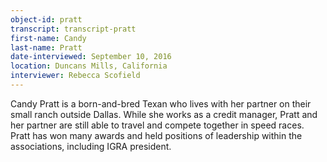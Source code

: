 ```yaml
---
object-id: pratt    
transcript: transcript-pratt  
first-name: Candy
last-name: Pratt
date-interviewed: September 10, 2016
location: Duncans Mills, California
interviewer: Rebecca Scofield
---
```

Candy Pratt is a born-and-bred Texan who lives with her partner on their small ranch outside Dallas. While she works as a credit manager, Pratt and her partner are still able to travel and compete together in speed races. Pratt has won many awards and held positions of leadership within the associations, including IGRA president.